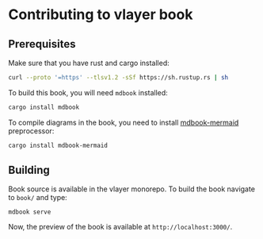 # Contributing to vlayer book

## Prerequisites
Make sure that you have rust and cargo installed: 
```sh
curl --proto '=https' --tlsv1.2 -sSf https://sh.rustup.rs | sh
```

To build this book, you will need `mdbook` installed:
```sh
cargo install mdbook
```

To compile diagrams in the book, you need to install [mdbook-mermaid](https://github.com/badboy/mdbook-mermaid) preprocessor:
```sh
cargo install mdbook-mermaid
```

## Building

Book source is available in the vlayer monorepo. To build the book navigate to `book/` and type:
```
mdbook serve
```

Now, the preview of the book is available at `http://localhost:3000/`.

